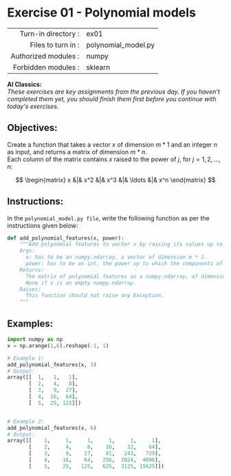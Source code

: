 # Exercise 01 - Polynomial models

|                         |                     |
| -----------------------:| ------------------  |
|   Turn-in directory :   |  ex01               |
|   Files to turn in :    |  polynomial_model.py      |
|   Authorized modules :  |  numpy              |
|   Forbidden modules :   |  sklearn            |

**AI Classics:**  
*These exercises are key assignments from the previous day. If you haven't completed them yet, you should finish them first before you continue with today's exercises.*

## Objectives:  
Create a function that takes a vector $x$ of dimension $m * 1$ and an integer $n$ as input, and returns a matrix of dimension $m * n$.  
Each column of the matrix contains $x$ raised to the power of $j$, for $j = 1, 2, ..., n$:

$$
\begin{matrix}
x &|& x^2 &|& x^3 &|& \ldots &|& x^n
\end{matrix}
$$

## Instructions:
In the `polynomial_model.py file`, write the following function as per the instructions given below:
```python
def add_polynomial_features(x, power):
    """Add polynomial features to vector x by raising its values up to the power given in argument.  
    Args:
      x: has to be an numpy.ndarray, a vector of dimension m * 1.
      power: has to be an int, the power up to which the components of vector x are going to be raised.
    Returns:
      The matrix of polynomial features as a numpy.ndarray, of dimension m * n, containg he polynomial feature values for all training examples.
      None if x is an empty numpy.ndarray.
    Raises:
      This function should not raise any Exception.
    """
```

## Examples:
```python
import numpy as np
x = np.arange(1,6).reshape(-1, 1)

# Example 1:
add_polynomial_features(x, 3)
# Output:
array([[  1,   1,   1],
       [  2,   4,   8],
       [  3,   9,  27],
       [  4,  16,  64],
       [  5,  25, 125]])


# Example 2:
add_polynomial_features(x, 6)
# Output:
array([[    1,     1,     1,     1,     1,     1],
       [    2,     4,     8,    16,    32,    64],
       [    3,     9,    27,    81,   243,   729],
       [    4,    16,    64,   256,  1024,  4096],
       [    5,    25,   125,   625,  3125, 15625]])
```

